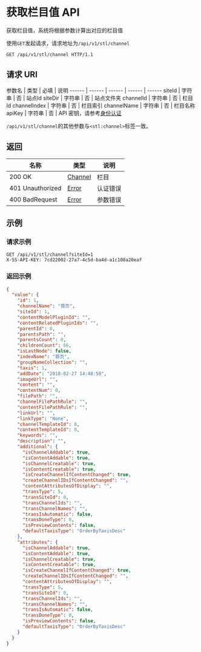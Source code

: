 # 获取栏目值 API

获取栏目值，系统将根据参数计算出对应的栏目值

使用`GET`发起请求，请求地址为`/api/v1/stl/channel`

```http
GET /api/v1/stl/channel HTTP/1.1
```

## 请求 URI

参数名 | 类型 | 必填 | 说明
------ | ------ | ------ | ------ | ------
siteId | 字符串 | 否 | 站点Id
siteDir | 字符串 | 否 | 站点文件夹
channelId | 字符串 | 否 | 栏目Id
channelIndex | 字符串 | 否 | 栏目索引
channelName | 字符串 | 否 | 栏目名称
apiKey | 字符串 | 否 | API 密钥，请参考[身份认证](authentication.md)

`/api/v1/stl/channel`的其他参数与`<stl:channel>`标签一致。

## 返回

名称 | 类型 | 说明
------ | ------ | ------
200 OK | [Channel](/stl/README?id=channel) | 栏目
401 Unauthorized | [Error](/error?id=error) | 认证错误
400 BadRequest | [Error](/error?id=error) | 参数错误

## 示例

### 请求示例

```http
GET /api/v1/stl/channel?siteId=1
X-SS-API-KEY: 7cd22002-27a7-4c5d-ba4d-a1c108a20eaf
```

### 返回示例

```json
{
  "value": {
    "id": 1,
    "channelName": "首页",
    "siteId": 1,
    "contentModelPluginId": "",
    "contentRelatedPluginIds": "",
    "parentId": 0,
    "parentsPath": "",
    "parentsCount": 0,
    "childrenCount": 66,
    "isLastNode": false,
    "indexName": "首页",
    "groupNameCollection": "",
    "taxis": 1,
    "addDate": "2018-02-27 14:48:50",
    "imageUrl": "",
    "content": "",
    "contentNum": 0,
    "filePath": "",
    "channelFilePathRule": "",
    "contentFilePathRule": "",
    "linkUrl": "",
    "linkType": "None",
    "channelTemplateId": 0,
    "contentTemplateId": 0,
    "keywords": "",
    "description": "",
    "additional": {
      "isChannelAddable": true,
      "isContentAddable": true,
      "isChannelCreatable": true,
      "isContentCreatable": true,
      "isCreateChannelIfContentChanged": true,
      "createChannelIDsIfContentChanged": "",
      "contentAttributesOfDisplay": "",
      "transType": 5,
      "transSiteId": 0,
      "transChannelIds": "",
      "transChannelNames": "",
      "transIsAutomatic": false,
      "transDoneType": 0,
      "isPreviewContents": false,
      "defaultTaxisType": "OrderByTaxisDesc"
    },
    "attributes": {
      "isChannelAddable": true,
      "isContentAddable": true,
      "isChannelCreatable": true,
      "isContentCreatable": true,
      "isCreateChannelIfContentChanged": true,
      "createChannelIDsIfContentChanged": "",
      "contentAttributesOfDisplay": "",
      "transType": 5,
      "transSiteId": 0,
      "transChannelIds": "",
      "transChannelNames": "",
      "transIsAutomatic": false,
      "transDoneType": 0,
      "isPreviewContents": false,
      "defaultTaxisType": "OrderByTaxisDesc"
    }
  }
}
```